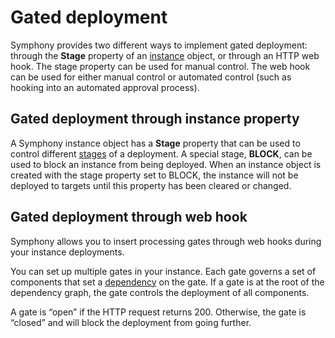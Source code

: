 # Gated deployment

Symphony provides two different ways to implement gated deployment: through the **Stage** property of an [instance](../concepts/unified-object-model/instance.md) object, or through an HTTP web hook. The stage property can be used for manual control. The web hook can be used for either manual control or automated control (such as hooking into an automated approval process).

## Gated deployment through instance property

A Symphony instance object has a **Stage** property that can be used to control different [stages](../instance-management/instance-management.md#stages) of a deployment. A special stage, **BLOCK**, can be used to block an instance from being deployed. When an instance object is created with the stage property set to BLOCK, the instance will not be deployed to targets until this property has been cleared or changed.

## Gated deployment through web hook

Symphony allows you to insert processing gates through web hooks during your instance deployments.

<!--
For example, you can invoke an external approval process, as introduced in the [human approval](./human-approval.md) scenario. 
-->

You can set up multiple gates in your instance. Each gate governs a set of components that set a [dependency](../concepts/unified-object-model/solution.md#depedencies) on the gate. If a gate is at the root of the dependency graph, the gate controls the deployment of all components.

A gate is “open” if the HTTP request returns 200. Otherwise, the gate is “closed” and will block the deployment from going further.
